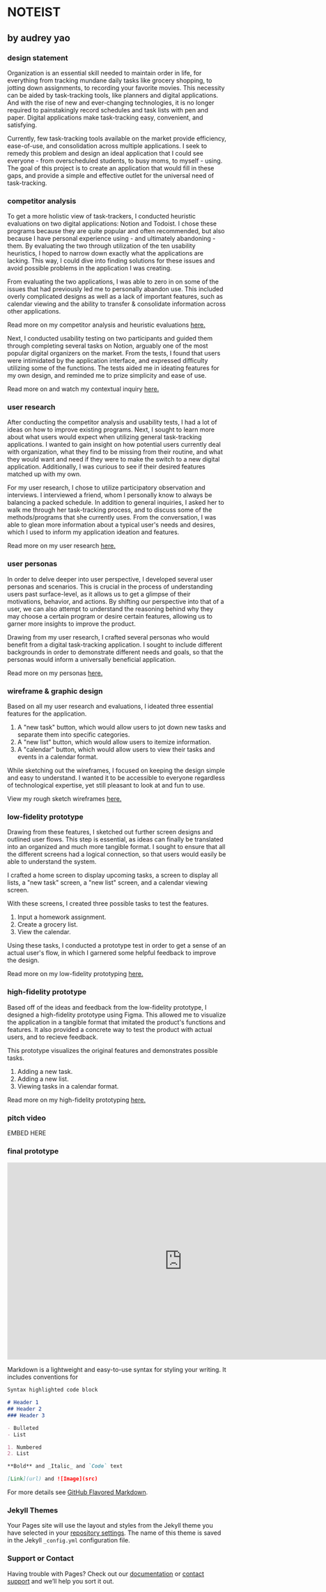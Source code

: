 # NOTEIST
## by audrey yao

### design statement

Organization is an essential skill needed to maintain order in life, for everything from tracking mundane daily tasks like grocery shopping, to jotting down assignments, to recording your favorite movies. This necessity can be aided by task-tracking tools, like planners and digital applications. And with the rise of new and ever-changing technologies, it is no longer required to painstakingly record schedules and task lists with pen and paper. Digital applications make task-tracking easy, convenient, and satisfying. 

Currently, few task-tracking tools available on the market provide efficiency, ease-of-use, and consolidation across multiple applications. I seek to remedy this problem and design an ideal application that I could see everyone - from overscheduled students, to busy moms, to myself - using. The goal of this project is to create an application that would fill in these gaps, and provide a simple and effective outlet for the universal need of task-tracking. 

### competitor analysis



To get a more holistic view of task-trackers, I conducted heuristic evaluations on two digital applications: Notion and Todoist. I chose these programs because they are quite popular and often recommended, but also because I have personal experience using - and ultimately abandoning - them. By evaluating the two through utilization of the ten usability heuristics, I hoped to narrow down exactly what the applications are lacking. This way, I could dive into finding solutions for these issues and avoid possible problems in the application I was creating. 

From evaluating the two applications, I was able to zero in on some of the issues that had previously led me to personally abandon use. This included overly complicated designs as well as a lack of important features, such as calendar viewing and the ability to transfer & consolidate information across other applications. 

Read more on my competitor analysis and heuristic evaluations [here.](https://github.com/oddz/dh150-audrey/blob/main/README.md)

Next, I conducted usability testing on two participants and guided them through completing several tasks on Notion, arguably one of the most popular digital organizers on the market. From the tests, I found that users were intimidated by the application interface, and expressed difficulty utilizing some of the functions. The tests aided me in ideating features for my own design, and reminded me to prize simplicity and ease of use. 

Read more on and watch my contextual inquiry [here.](https://github.com/oddz/dh150-audrey/tree/main/assignment2)

### user research

After conducting the competitor analysis and usability tests, I had a lot of ideas on how to improve existing programs. Next, I sought to learn more about what users would expect when utilizing general task-tracking applications. I wanted to gain insight on how potential users currently deal with organization, what they find to be missing from their routine, and what they would want and need if they were to make the switch to a new digital application. Additionally, I was curious to see if their desired features matched up with my own. 

For my user research, I chose to utilize participatory observation and interviews. I interviewed a friend, whom I personally know to always be balancing a packed schedule. In addition to general inquiries, I asked her to walk me through her task-tracking process, and to discuss some of the methods/programs that she currently uses. From the conversation, I was able to glean more information about a typical user's needs and desires, which I used to inform my application ideation and features.

Read more on my user research [here.](https://github.com/oddz/dh150-audrey/tree/main/assignment4)

### user personas 

In order to delve deeper into user perspective, I developed several user personas and scenarios. This is crucial in the process of understanding users past surface-level, as it allows us to get a glimpse of their motivations, behavior, and actions. By shifting our perspective into that of a user, we can also attempt to understand the reasoning behind why they may choose a certain program or desire certain features, allowing us to garner more insights to improve the product.

Drawing from my user research, I crafted several personas who would benefit from a digital task-tracking application. I sought to include different backgrounds in order to demonstrate different needs and goals, so that the personas would inform a universally beneficial application. 

Read more on my personas [here.](https://github.com/oddz/dh150-audrey/tree/main/assignment5)

### wireframe & graphic design 

Based on all my user research and evaluations, I ideated three essential features for the application. 

1. A "new task" button, which would allow users to jot down new tasks and separate them into specific categories. 
2. A "new list" button, which would allow users to itemize information.
3. A "calendar" button, which would allow users to view their tasks and events in a calendar format. 

While sketching out the wireframes, I focused on keeping the design simple and easy to understand. I wanted it to be accessible to everyone regardless of technological expertise, yet still pleasant to look at and fun to use. 

View my rough sketch wireframes [here.](https://github.com/oddz/dh150-audrey/tree/main/assignment6)

### low-fidelity prototype

Drawing from these features, I sketched out further screen designs and outlined user flows. This step is essential, as ideas can finally be translated into an organized and much more tangible format. I sought to ensure that all the different screens had a logical connection, so that users would easily be able to understand the system. 

I crafted a home screen to display upcoming tasks, a screen to display all lists, a "new task" screen, a "new list" screen, and a calendar viewing screen.

With these screens, I created three possible tasks to test the features. 

1. Input a homework assignment.
2. Create a grocery list.
3. View the calendar.

Using these tasks, I conducted a prototype test in order to get a sense of an actual user's flow, in which I garnered some helpful feedback to improve the design. 

Read more on my low-fidelity prototyping [here.](https://github.com/oddz/dh150-audrey/tree/main/assignment6)

### high-fidelity prototype

Based off of the ideas and feedback from the low-fidelity prototype, I designed a high-fidelity prototype using Figma. This allowed me to visualize the application in a tangible format that imitated the product's functions and features. It also provided a concrete way to test the product with actual users, and to recieve feedback. 

This prototype visualizes the original features and demonstrates possible tasks. 

1. Adding a new task.
2. Adding a new list.
3. Viewing tasks in a calendar format. 

Read more on my high-fidelity prototyping [here.](https://github.com/oddz/dh150-audrey/tree/main/assignment7)

### pitch video

EMBED HERE

### final prototype 

<iframe style="border: 1px solid rgba(0, 0, 0, 0.1);" width="800" height="450" src="https://www.figma.com/embed?embed_host=share&url=https%3A%2F%2Fwww.figma.com%2Ffile%2Fym7veaY6qmUCSpFVIXEYsY%2FDH150%3Fnode-id%3D0%253A1" allowfullscreen></iframe>










Markdown is a lightweight and easy-to-use syntax for styling your writing. It includes conventions for

```markdown
Syntax highlighted code block

# Header 1
## Header 2
### Header 3

- Bulleted
- List

1. Numbered
2. List

**Bold** and _Italic_ and `Code` text

[Link](url) and ![Image](src)
```

For more details see [GitHub Flavored Markdown](https://guides.github.com/features/mastering-markdown/).

### Jekyll Themes

Your Pages site will use the layout and styles from the Jekyll theme you have selected in your [repository settings](https://github.com/oddz/dh150-audrey/settings). The name of this theme is saved in the Jekyll `_config.yml` configuration file.

### Support or Contact

Having trouble with Pages? Check out our [documentation](https://docs.github.com/categories/github-pages-basics/) or [contact support](https://github.com/contact) and we’ll help you sort it out.
